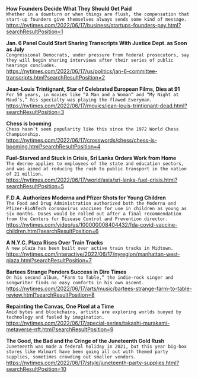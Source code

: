 **How Founders Decide What They Should Get Paid**\
`Whether in a downturn or when things are flush, the compensation that start-up founders give themselves always sends some kind of message.`\
https://nytimes.com/2022/06/17/business/startups-founders-pay.html?searchResultPosition=1

**Jan. 6 Panel Could Start Sharing Transcripts With Justice Dept. as Soon as July**\
`Congressional Democrats, under pressure from federal prosecutors, say they will begin sharing interviews after their series of public hearings concludes.`\
https://nytimes.com/2022/06/17/us/politics/jan-6-committee-transcripts.html?searchResultPosition=2

**Jean-Louis Trintignant, Star of Celebrated European Films, Dies at 91**\
`For 50 years, in movies like “A Man and a Woman” and “My Night at Maud’s,” his specialty was playing the flawed Everyman.`\
https://nytimes.com/2022/06/17/movies/jean-louis-trintignant-dead.html?searchResultPosition=3

**Chess is booming**\
`Chess hasn’t seen popularity like this since the 1972 World Chess Championship.`\
https://nytimes.com/2022/06/17/crosswords/chess/chess-is-booming.html?searchResultPosition=4

**Fuel-Starved and Stuck in Crisis, Sri Lanka Orders Work from Home**\
`The decree applies to employees of the state and education sectors, and was aimed at reducing the rush to public transport in the nation of 21 million.`\
https://nytimes.com/2022/06/17/world/asia/sri-lanka-fuel-crisis.html?searchResultPosition=5

**F.D.A. Authorizes Moderna and Pfizer Shots for Young Children**\
`The Food and Drug Administration authorized both the Moderna and Pfizer-BioNTech coronavirus vaccines for use in children as young as six months. Doses would be rolled out after a final recommendation from the Centers for Disease Control and Prevention director.`\
https://nytimes.com/video/us/100000008404432/fda-covid-vaccine-children.html?searchResultPosition=6

**A N.Y.C. Plaza Rises Over Train Tracks**\
`A new plaza has been built over active train tracks in Midtown. `\
https://nytimes.com/interactive/2022/06/17/nyregion/manhattan-west-plaza.html?searchResultPosition=7

**Bartees Strange Ponders Success in Dire Times**\
`On his second album, “Farm to Table,” the indie-rock singer and songwriter finds no easy comforts in his own ascent.`\
https://nytimes.com/2022/06/17/arts/music/bartees-strange-farm-to-table-review.html?searchResultPosition=8

**Repainting the Canvas, One Pixel at a Time**\
`Amid bytes and blockchains, artists are exploring worlds buoyed by technology and fueled by imagination.`\
https://nytimes.com/2022/06/17/special-series/takashi-murakami-metaverse-nft.html?searchResultPosition=9

**The Good, the Bad and the Cringe of the Juneteenth Gold Rush**\
`Juneteenth was made a federal holiday in 2021, but this year big-box stores like Walmart have been going all out with themed party supplies, sometimes crowding out smaller vendors.`\
https://nytimes.com/2022/06/17/style/juneteenth-party-supplies.html?searchResultPosition=10

